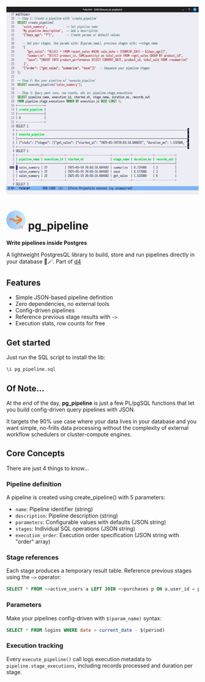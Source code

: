 <p align="center">
  <img src="pix/pg_pipeline_demo.png" width="700">
</p>

# <img src="pix/pg_pipeline.png" width="50"> pg_pipeline
**Write pipelines inside Postgres** 

A lightweight PostgresQL library to build, store and run pipelines directly in your database 🐘🪄.
Part of [d4](https://github.com/mattlianje/d4)

## Features
- Simple JSON-based pipeline definition
- Zero dependencies, no external tools
- Config-driven pipelines
- Reference previous stage results with `~>`
- Execution stats, row counts for free

## Get started
Just run the SQL script to install the lib:
```sql
\i pg_pipeline.sql
```

## Of Note...
At the end of the day, **pg_pipeline** is just a few PL/pgSQL functions that let you build config-driven query pipelines with JSON. 

It targets the 90% use case where your data lives in your database and you want simple, no-frills data processing without the complexity of external workflow schedulers or cluster-compute engines.

## Core Concepts
There are just 4 things to know...
### Pipeline definition
A pipeline is created using create_pipeline() with 5 parameters:

- `name`: Pipeline identifier (string)
- `description`: Pipeline description (string)
- `parameters`: Configurable values with defaults (JSON string)
- `stages`: Individual SQL operations (JSON string)
- `execution_order`: Execution order specification (JSON string with "order" array)

### Stage references
Each stage produces a temporary result table. Reference previous stages using the `~>` operator:
```sql
SELECT * FROM ~>active_users a LEFT JOIN ~>purchases p ON a.user_id = p.user_id
```

### Parameters
Make your pipelines config-driven with `$(param_name)` syntax:
```sql
SELECT * FROM logins WHERE date > current_date - $(period)
```

### Execution tracking
Every `execute_pipeline()` call logs execution metadata to `pipeline.stage_executions`, including records processed and duration per stage.

